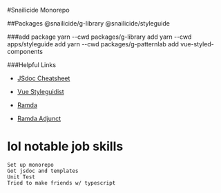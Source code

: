 #Snailicide Monorepo 

##Packages
    @snailicide/g-library 
    @snailicide/styleguide

###add package 
    yarn --cwd packages/g-library add
    yarn --cwd apps/styleguide add 
    yarn --cwd packages/g-patternlab add vue-styled-components

###Helpful Links
- [JSdoc Cheatsheet](https://devhints.io/jsdoc)

- [Vue Styleguidist](https://vue-styleguidist.github.io)

- [Ramda](https://ramdajs.com/docs)

- [Ramda Adjunct](https://char0n.github.io/ramda-adjunct/2.35.0/)

# lol notable job skills
    Set up monorepo
    Got jsdoc and templates
    Unit Test
    Tried to make friends w/ typescript
